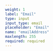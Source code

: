 ```yaml
---
weight: 1
label: "Email"
type: input
input_type: email
placeholder: "Email"
name: "emailAddress"
maxlength: 255
required: required
---
```

